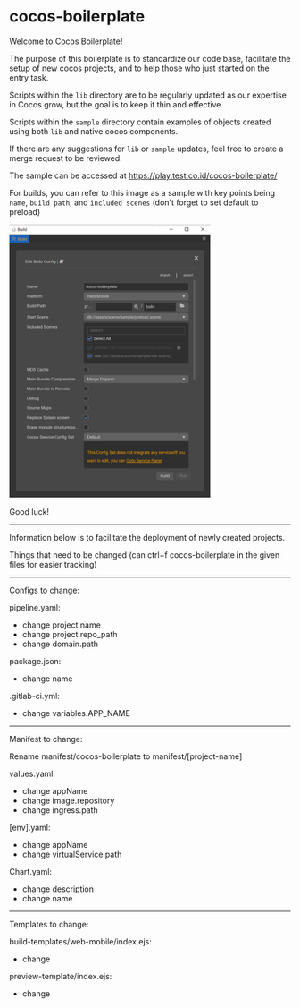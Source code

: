 # cocos-boilerplate
Welcome to Cocos Boilerplate!

The purpose of this boilerplate is to standardize our code base, facilitate the setup of new cocos projects, and to help those who just started on the entry task.

Scripts within the `lib` directory are to be regularly updated as our expertise in Cocos grow, but the goal is to keep it thin and effective.

Scripts within the `sample` directory contain examples of objects created using both `lib` and native cocos components.

If there are any suggestions for `lib` or `sample` updates, feel free to create a merge request to be reviewed.

The sample can be accessed at https://play.test.co.id/cocos-boilerplate/

For builds, you can refer to this image as a sample with key points being `name`, `build path`, and `included scenes` (don't forget to set default to preload)

<img src="/screenshot/build.png"  width="360">

Good luck!


-------------------------------
Information below is to facilitate the deployment of newly created projects.

Things that need to be changed (can ctrl+f cocos-boilerplate in the given files for easier tracking)

-------------------------------
Configs to change:

pipeline.yaml: 
- change project.name
- change project.repo_path
- change domain.path

package.json: 
- change name

.gitlab-ci.yml: 
- change variables.APP_NAME


-------------------------------
Manifest to change:

Rename manifest/cocos-boilerplate to manifest/[project-name]

values.yaml:
- change appName
- change image.repository
- change ingress.path

[env].yaml:
- change appName
- change virtualService.path

Chart.yaml:
- change description
- change name


-------------------------------
Templates to change:

build-templates/web-mobile/index.ejs:
- change <title></title>

preview-template/index.ejs:
- change <title></title>